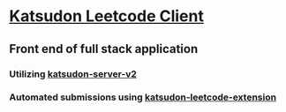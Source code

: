 # <a href='https://dli7077.github.io/katsudon-client/#/welcome'>Katsudon Leetcode Client</a>
## Front end of full stack application
### Utilizing <a href='https://github.com/DLi7077/katsudon-server-v2'> katsudon-server-v2 </a>
### Automated submissions using <a href='https://github.com/DLi7077/katsudon-leetcode-extension'> katsudon-leetcode-extension </a>
